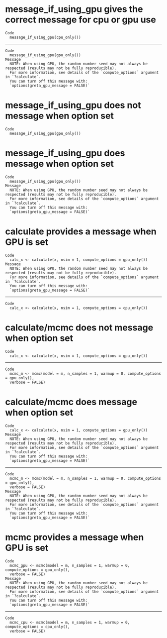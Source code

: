 # message_if_using_gpu gives the correct message for cpu or gpu use

    Code
      message_if_using_gpu(cpu_only())

---

    Code
      message_if_using_gpu(gpu_only())
    Message
      NOTE: When using GPU, the random number seed may not always be respected (results may not be fully reproducible).
      For more information, see details of the `compute_options` argument in `?calculate`.
      You can turn off this message with:
      `options(greta_gpu_message = FALSE)`

# message_if_using_gpu does not message when option set

    Code
      message_if_using_gpu(gpu_only())

# message_if_using_gpu does message when option set

    Code
      message_if_using_gpu(gpu_only())
    Message
      NOTE: When using GPU, the random number seed may not always be respected (results may not be fully reproducible).
      For more information, see details of the `compute_options` argument in `?calculate`.
      You can turn off this message with:
      `options(greta_gpu_message = FALSE)`

# calculate provides a message when GPU is set

    Code
      calc_x <- calculate(x, nsim = 1, compute_options = gpu_only())
    Message
      NOTE: When using GPU, the random number seed may not always be respected (results may not be fully reproducible).
      For more information, see details of the `compute_options` argument in `?calculate`.
      You can turn off this message with:
      `options(greta_gpu_message = FALSE)`

---

    Code
      calc_x <- calculate(x, nsim = 1, compute_options = cpu_only())

# calculate/mcmc does not message when option set

    Code
      calc_x <- calculate(x, nsim = 1, compute_options = gpu_only())

---

    Code
      mcmc_m <- mcmc(model = m, n_samples = 1, warmup = 0, compute_options = gpu_only(),
      verbose = FALSE)

# calculate/mcmc does message when option set

    Code
      calc_x <- calculate(x, nsim = 1, compute_options = gpu_only())
    Message
      NOTE: When using GPU, the random number seed may not always be respected (results may not be fully reproducible).
      For more information, see details of the `compute_options` argument in `?calculate`.
      You can turn off this message with:
      `options(greta_gpu_message = FALSE)`

---

    Code
      mcmc_m <- mcmc(model = m, n_samples = 1, warmup = 0, compute_options = gpu_only(),
      verbose = FALSE)
    Message
      NOTE: When using GPU, the random number seed may not always be respected (results may not be fully reproducible).
      For more information, see details of the `compute_options` argument in `?calculate`.
      You can turn off this message with:
      `options(greta_gpu_message = FALSE)`

# mcmc provides a message when GPU is set

    Code
      mcmc_gpu <- mcmc(model = m, n_samples = 1, warmup = 0, compute_options = gpu_only(),
      verbose = FALSE)
    Message
      NOTE: When using GPU, the random number seed may not always be respected (results may not be fully reproducible).
      For more information, see details of the `compute_options` argument in `?calculate`.
      You can turn off this message with:
      `options(greta_gpu_message = FALSE)`

---

    Code
      mcmc_cpu <- mcmc(model = m, n_samples = 1, warmup = 0, compute_options = cpu_only(),
      verbose = FALSE)

